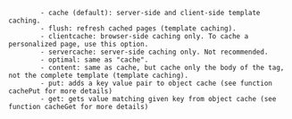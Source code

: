 
			- cache (default): server-side and client-side template caching.
            - flush: refresh cached pages (template caching).
            - clientcache: browser-side caching only. To cache a personalized page, use this option.
            - servercache: server-side caching only. Not recommended.
            - optimal: same as "cache".
            - content: same as cache, but cache only the body of the tag, not the complete template (template caching).
            - put: adds a key value pair to object cache (see function cachePut for more details)
            - get: gets value matching given key from object cache (see function cacheGet for more details)
            